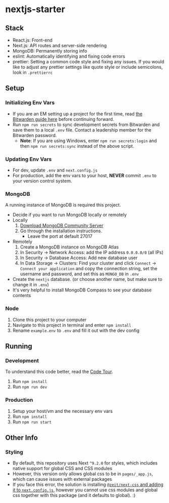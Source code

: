 # nextjs-starter

## Stack

- React.js: Front-end
- Next.js: API routes and server-side rendering
- MongoDB: Permanently storing info
- eslint: Automatically identifying and fixing code errors
- prettier: Setting a common code style and fixing any issues. If you would like to adjust any prettier settings like quote style or include semicolons, look in `.prettierrc`

## Setup

### Initializing Env Vars

- If you are an EM setting up a project for the first time, read [the Bitwarden guide here](https://gtbitsofgood.notion.site/Secrets-Passwords-Bitwarden-74c4806a1f29485b8fb85ea29f273ab9) before continuing forward.
- Run `npm run secrets` to sync development secrets from Bitwarden and save them to a local `.env` file. Contact a leadership member for the Bitwarden password.
  - **Note**: If you are using Windows, enter `npm run secrets:login` and then `npm run secrets:sync` instead of the above script.

### Updating Env Vars

- For dev, update `.env` and `next.config.js`
- For production, add the env vars to your host, **NEVER** commit `.env` to your version control system.

### MongoDB

A running instance of MongoDB is required this project.

- Decide if you want to run MongoDB locally or remotely
- Locally
  1. [Download MongoDB Community Server](https://www.mongodb.com/download-center/community)
  2. Go through the installation instructions.
     - Leave the port at default 27017
- Remotely
  1. Create a MongoDB instance on MongoDB Atlas
  2. In Security → Network Access: add the IP address `0.0.0.0/0` (all IPs)
  3. In Security → Database Access: Add new database user
  4. In Data Storage → Clusters: Find your cluster and click `Connect` → `Connect your application` and copy the connection string, set the username and password, and set this as `MONGO_DB` in `.env`
- Create the `nextjs` database. (or choose another name, but make sure to change it in `.env`)
- It's very helpful to install MongoDB Compass to see your database contents

### Node

1. Clone this project to your computer
2. Navigate to this project in terminal and enter `npm install`
3. Rename `example.env` to `.env` and fill it out with the dev config

## Running

### Development

To understand this code better, read the [Code Tour](/CODETOUR.md).

1. Run `npm install`
2. Run `npm run dev`

### Production

1. Setup your host/vm and the necessary env vars
2. Run `npm install`
3. Run `npm run start`

## Other Info

### Styling

- By default, this repository uses Next `^9.2.0` for styles, which includes native support for global CSS and CSS modules
- However, this version only allows global css to be in `pages/_app.js`, which can cause issues with external packages
- If you face this error, the solution is installing [`@zeit/next-css` and adding it to `next.config.js`](https://github.com/zeit/next-plugins/tree/master/packages/next-css), however you cannot use css modules and global css together with this package (and it defaults to global). :)
